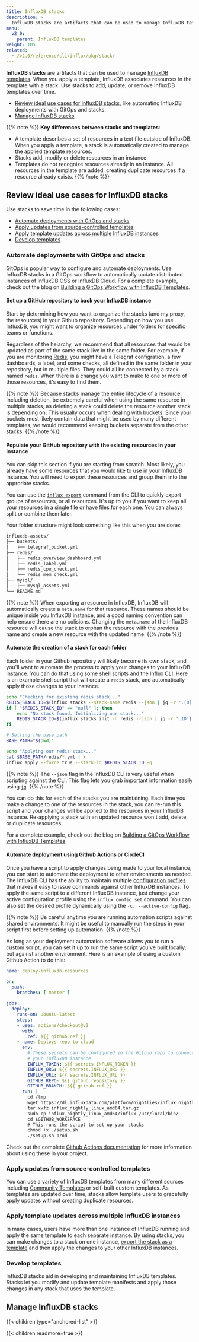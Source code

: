 ```yaml
---
title: InfluxDB stacks
description: >
  InfluxDB stacks are artifacts that can be used to manage InfluxDB templates. Use stacks to add, update, or remove templated resources over time.
menu:
  v2_0:
    parent: InfluxDB templates
weight: 105
related:
  - /v2.0/reference/cli/influx/pkg/stack/
---
```


**InfluxDB stacks** are artifacts that can be used to manage [InfluxDB templates](/v2.0/influxdb-templates).
When you apply a template, InfluxDB associates resources in the template with a stack. Use stacks to add, update, or remove InfluxDB templates over time.

- [Review ideal use cases for InfluxDB stacks](#review-ideal-use-cases-for-influxdb-stacks),
  like automating InfluxDB deployments with GitOps and stacks.
- [Manage InfluxDB stacks](#manage-influxdb-stacks)

{{% note %}}
**Key differences between stacks and templates**:

- A template describes a set of resources in a text file outside of InfluxDB. When you apply a template, a stack is automatically created to manage the applied template resources.
- Stacks add, modify or delete resources in an instance.
- Templates do not recognize resources already in an instance. All resources in the template are added, creating duplicate resources if a resource already exists.
  {{% /note %}}

## Review ideal use cases for InfluxDB stacks

Use stacks to save time in the following cases:

- [Automate deployments with GitOps and stacks](#automate-deployments-with-gitops-and-stacks)
- [Apply updates from source-controlled templates](#apply-updates-from-source-controlled-templates)
- [Apply template updates across multiple InfluxDB instances](#apply-template-updates-across-multiple-influxdb-instances)
- [Develop templates](#develop-templates)

### Automate deployments with GitOps and stacks

GitOps is popular way to configure and automate deployments. Use InfluxDB stacks in a GitOps workflow
to automatically update distributed instances of InfluxDB OSS or InfluxDB Cloud. For a complete example, check out the blog on [Building a GitOps Workflow with InfluxDB Templates]().

#### Set up a GitHub repository to back your InfluxDB instance

Start by determining how you want to organize the stacks (and my proxy, the resources) in your Github repository. 
Depending on how you use InfluxDB, you might want to organize resources under folders for specific teams or functions.

Regardless of the heiarchy, we recommend that all resources that would be updated as part of the same stack live in the same folder. For example, if you are monitoring [Redis](), you might have a Telegraf configration, a few dashboards, a label, and some checks, all defined in the same folder in your repository, but in multiple files. They could all be connected by a stack named `redis`. When there is a change you want to make to one or more of those resources, it's easy to find them.

  {{% note %}}
  Because stacks manage the entire lifecycle of a resource, including deletion, be extremely careful when using the same resource in multiple stacks, as deleting a stack could delete the resource another stack is depending on. This usually occurs when dealing with buckets. Since your buckets most likely contain data that might be used by many different templates, we would recommend keeping buckets separate from the other stacks. 
  {{% /note %}}

#### Populate your GitHub repository with the existing resources in your instance

You can skip this section if you are starting from scratch. Most likely, you already have some resources that you would like to use in your InfluxDB instance. You will need to export these resources and group them into the approriate stacks.

You can use the [`influx export`]() command from the CLI to quickly export groups of resources, or all resources. It's up to you if you want to keep all your resources in a single file or have files for each one. You can always split or combine them later.

Your folder structure might look something like this when you are done:

```sh
influxdb-assets/
├── buckets/
│   ├── telegraf_bucket.yml
├── redis/
│   ├── redis_overview_dashboard.yml
│   ├── redis_label.yml
│   ├── redis_cpu_check.yml
│   └── redis_mem_check.yml
├── mysql/
│   ├── mysql_assets.yml
└── README.md

```
  {{% note %}}
  When exporting a resource in InfluxDB, InfluxDB will automatically create a `meta.name` for that resource. These names should be unique inside you InfluxDB instance, and a good naming convention can help ensure there are no colisions. Changing the `meta.name` of the InfluxDB resource will cause the stack to orphan the resource with the previous name and create a new resource with the updated name.
  {{% /note %}}

#### Automate the creation of a stack for each folder

Each folder in your Github repository will likely become its own stack, and you'll want to automate the process to apply your changes to your InfluxDB instance. You can do that using some shell scripts and the Influx CLI. Here is an example shell script that will create a `redis` stack, and automatically apply those changes to your instance.

```sh
echo "Checking for existing redis stack..."
REDIS_STACK_ID=$(influx stacks --stack-name redis --json | jq -r '.[0].ID')
if [ "$REDIS_STACK_ID" == "null" ]; then
    echo "No stack found. Initializing our stack..."
    REDIS_STACK_ID=$(influx stacks init -n redis --json | jq -r '.ID')
fi

# Setting the base path
BASE_PATH="$(pwd)"

echo "Applying our redis stack..."
cat $BASE_PATH/redis/*.yml | \
influx apply --force true --stack-id $REDIS_STACK_ID -q
```

  {{% note %}}
  The `--json` flag in the InfluxDB CLI is very useful when scripting against the CLI. This flag lets you grab important information easily using [`jq`](https://stedolan.github.io/jq/manual/v1.6/).
  {{% /note %}}

You can do this for each of the stacks you are maintaining. Each time you make a change to one of the resources in the stack, you can re-run this script and your changes will be applied to the resources in your InfluxDB instance. Re-applying a stack with an updated resource won't add, delete, or duplicate resources.

For a complete example, check out the blog on [Building a GitOps Workflow with InfluxDB Templates]().

#### Automate deployment using Github Actions or CircleCI

Once you have a script to apply changes being made to your local instance, you can start to automate the deployment to other environments as needed. The InfluxDB CLI has the ability to maintain multiple [configuration profiles]() that makes it easy to issue commands against other InfluxDB instances. To apply the same script to a different InfluxDB instance, just change your active configuration profile using the `influx config set` command. You can also set the desired profile dynamically using the `-c, --active-config` flag.

  {{% note %}}
  Be careful anytime you are running automation scripts against shared environments. It might be useful to manually run the steps in your script first before setting up automation.
  {{% /note %}}

As long as your deployment automation software allows you to run a custom script, you can set it up to run the same script you've built locally, but against another environment. Here is an example of using a custom Github Action to do this:

```yml
name: deploy-influxdb-resources

on:
  push:
    branches: [ master ]

jobs:
  deploy:
    runs-on: ubuntu-latest
    steps:
    - uses: actions/checkout@v2
      with:
        ref: ${{ github.ref }}
    - name: Deploys repo to cloud
      env:
        # These secrets can be configured in the Github repo to connect to 
        # your InfluxDB instance.
        INFLUX_TOKEN: ${{ secrets.INFLUX_TOKEN }}
        INFLUX_ORG: ${{ secrets.INFLUX_ORG }}
        INFLUX_URL: ${{ secrets.INFLUX_URL }}
        GITHUB_REPO: ${{ github.repository }}
        GITHUB_BRANCH: ${{ github.ref }}  
      run: |
        cd /tmp
        wget https://dl.influxdata.com/platform/nightlies/influx_nightly_linux_amd64.tar.gz
        tar xvfz influx_nightly_linux_amd64.tar.gz
        sudo cp influx_nightly_linux_amd64/influx /usr/local/bin/
        cd $GITHUB_WORKSPACE
        # This runs the script to set up your stacks
        chmod +x ./setup.sh
        ./setup.sh prod
```

Check out the complete [Github Actions documentation](https://github.com/features/actions) for more information about using these in your project.

### Apply updates from source-controlled templates

You can use a variety of InfluxDB templates from many different sources including
[Community Templates](https://github.com/influxdata/community-templates/) or
self-built custom templates.
As templates are updated over time, stacks allow template users to gracefully
apply updates without creating duplicate resources.

### Apply template updates across multiple InfluxDB instances

In many cases, users have more than one instance of InfluxDB running and apply
the same template to each separate instance.
By using stacks, you can make changes to a stack on one instance,
[export the stack as a template](/v2.0/influxdb-templates/create/#export-a-stack)
and then apply the changes to your other InfluxDB instances.

### Develop templates

InfluxDB stacks aid in developing and maintaining InfluxDB templates.
Stacks let you modify and update template manifests and apply those changes in
any stack that uses the template.

## Manage InfluxDB stacks

{{< children type="anchored-list" >}}

{{< children readmore=true >}}
